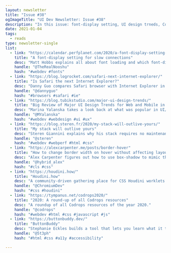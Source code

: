 ```yaml
---
layout: newsletter
title: "Issue #38"
ogImageTitle: "UI Dev Newsletter: Issue #38"
description: "In this issue: font-display setting, UI design trneds, Codrops resources, and more."
date: 2021-01-04
tags:
  - reads
type: newsletter-single
list:
  - link: "https://calendar.perfplanet.com/2020/a-font-display-setting-for-slow-connections/"
    title: "A font-display setting for slow connections"
    desc: "Matt Hobbs explains all about font loading and which font-display option to use for slower connections."
    handle: "@TheRealNooshu"
    hash: "#webdev #fonts"
  - link: "https://blog.logrocket.com/safari-next-internet-explorer/"
    title: "Is Safari the next Internet Explorer?"
    desc: "Danny Guo compares Safari browser with Internet Explorer in terms of web and implementations."
    handle: "@dannyguo"
    hash: "#browsers #safari #ie"
  - link: "https://blog.tubikstudio.com/major-ui-design-trends/"
    title: "Big Review of Major UI Design Trends for Web and Mobile in 2020"
    desc: "Marina Yalanska takes a look back at what was popular in UI/UX design for websites and mobile applications in 2020."
    handle: "@MYalanska"
    hash: "#webdev #webdesign #ui #ux"
  - link: "https://blog.steren.fr/2020/my-stack-will-outlive-yours/"
    title: "My stack will outlive yours"
    desc: "Steren Giannini explains why his stack requires no maintenance, has perfect Lighthouse scores, will never have any security vulnerability, and why it will outlive yours."
    handle: "@steren"
    hash: "#webdev #webperf #html #css"
  - link: "https://alexcarpenter.me/posts/border-hover"
    title: "How to change border width on hover without affecting layout"
    desc: "Alex Carpenter figures out how to use box-shadow to mimic the border width hover effect."
    handle: "@hybrid_alex"
    hash: "#cls #css"
  - link: "https://houdini.how/"
    title: "Houdini.how"
    desc: "A community-driven gathering place for CSS Houdini worklets and resources."
    handle: "@ChromiumDev"
    hash: "#css #houdini"
  - link: "https://tympanus.net/codrops2020/"
    title: "2020: A round-up of all Codrops resources"
    desc: "A roundup of all Codrops resources of the year 2020."
    handle: "@codrops"
    hash: "#webdev #html #css #javascript #js"
  - link: "https://buttonbuddy.dev/"
    title: "ButtonBuddy"
    desc: "Stephanie Eckles builds a tool that lets you learn what it takes to ensure your buttons or button-styled links have accessible contrast across all states and surfaces."
    handle: "@5t3ph"
    hash: "#html #css #a11y #accessibility"

---
```

